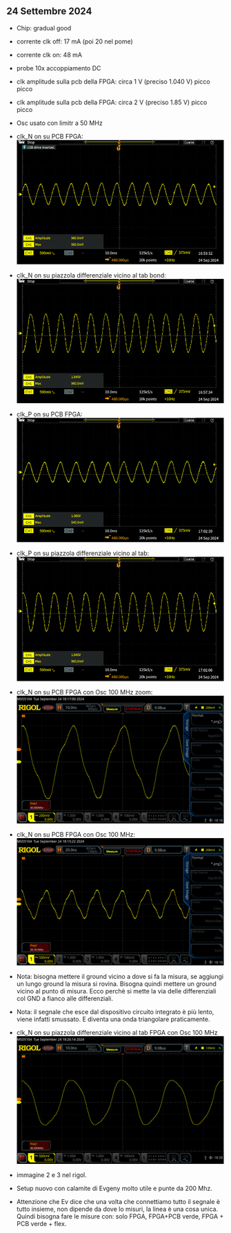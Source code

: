 ## 24 Settembre 2024

- Chip: gradual good
- corrente clk off: 17 mA (poi 20 nel pome)
- corrente clk on: 48 mA
- probe 10x accoppiamento DC
- clk amplitude sulla pcb della FPGA: circa 1 V (preciso 1.040 V) picco picco
- clk amplitude sulla pcb della FPGA: circa 2 V (preciso 1.85 V) picco picco
- Osc usato con limitr a 50 MHz

- clk_N on su PCB FPGA: ![alt text](doc/img_osc/240924_1048.PNG)  
-  clk_N on su piazzola differenziale vicino al tab bond: ![alt text](doc/img_osc/240924_1052.PNG)
- clk_P on su PCB FPGA: ![alt text](doc/img_osc/240924_1058.PNG) 
- clk_P on su piazzola differenziale vicino al tab: ![alt text](doc/img_osc/240924_1054.PNG) 
- clk_N on su PCB FPGA con Osc 100 MHz zoom: ![alt text](doc/img_osc/240924_1211.png) 
- clk_N on su PCB FPGA con Osc 100 MHz: ![alt text](doc/img_osc/240924_1209.png) 
- Nota: bisogna mettere il ground vicino a dove si fa la misura, se aggiungi un lungo ground la misura si rovina. Bisogna quindi mettere un ground vicino al punto di misura. Ecco perchè si mette la via delle differenziali col GND a fianco alle differenziali. 
- Nota: il segnale che esce dal dispositivo circuito integrato è più lento, viene infatti smussato. E diventa una onda triangolare praticamente. 
- clk_N on su piazzola differenziale vicino al tab FPGA con Osc 100 MHz ![alt text](doc/img_osc/240924_1300.png)
- immagine 2 e 3 nel rigol.
- Setup nuovo con calamite di Evgeny molto utile e punte da 200 Mhz. 
- Attenzione che Ev dice che una volta che connettiamo tutto il segnale è tutto insieme, non dipende da dove lo misuri, la linea è una cosa unica. Quindi bisogna fare le misure con: solo FPGA, FPGA+PCB verde, FPGA + PCB verde + flex.
